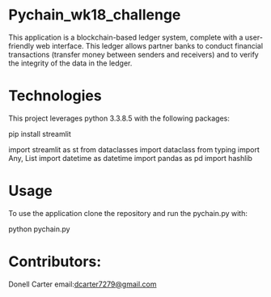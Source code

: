 # Pychain_wk18_challenge

This application is a blockchain-based ledger system, complete with a user-friendly web interface. This ledger allows partner banks to conduct financial transactions (transfer money between senders and receivers) and to verify the integrity of the data in the ledger.

# Technologies 

This project leverages python 3.3.8.5 with the following packages:

pip install streamlit

import streamlit as st
from dataclasses import dataclass
from typing import Any, List
import datetime as datetime
import pandas as pd
import hashlib

# Usage

To use the application clone the repository and run the pychain.py with:

python pychain.py

# Contributors: 

Donell Carter email:dcarter7279@gmail.com
